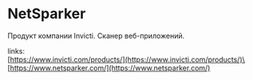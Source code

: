 # NetSparker

Продукт компании  Invicti. Сканер веб-приложений.

links:\
[https://www.invicti.com/products/](https://www.invicti.com/products/)\
[https://www.netsparker.com/](https://www.netsparker.com/)
